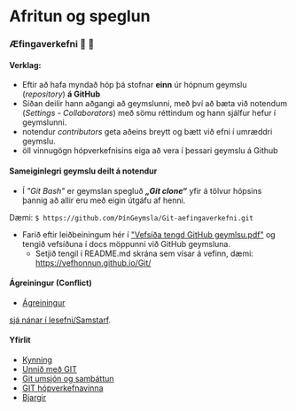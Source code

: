 # Afritun og speglun

### Æfingaverkefni :running: :running: 

#### Verklag:
* Eftir að hafa myndað hóp þá stofnar **einn** úr hópnum geymslu (_repository_) **á GitHub**
* Síðan deilir hann aðgangi að geymslunni, með því að bæta við notendum (_Settings - Collaborators_) með sömu réttindum og hann sjálfur hefur í geymslunni. 
* notendur _contributors_ geta aðeins breytt og bætt við efni í umræddri geymslu. 
* öll vinnugögn hópverkefnisins eiga að vera í þessari geymslu á Github

#### Sameiginlegri geymslu deilt á notendur

* Í _"Git Bash"_ er geymslan spegluð _**„Git clone“**_ yfir á tölvur hópsins þannig að allir eru með eigin útgáfu af henni. 

Dæmi: ```$ https://github.com/ÞínGeymsla/Git-aefingaverkefni.git``` 

*	Farið eftir leiðbeiningum hér í ["Vefsíða tengd GitHub geymlsu.pdf"](Lesefni/Vefsíða%20tengd%20GitHub%20geymslu.pdf) og tengið vefsíðuna í docs möppunni við GitHub geymsluna.
	* 	Setjið tengil í README.md skrána sem vísar á vefinn, dæmi:	https://vefhonnun.github.io/Git/

#### Ágreiningur (Conflict)
*	[Ágreiningur](Ágreiningur.md)

[sjá nánar í lesefni/Samstarf](Lesefni/Samstarf%20á%20GitHub.pdf).
#### Yfirlit
* [Kynning](README.md)
* [Unnið með GIT](Git.md)
* [Git umsjón og samþáttun](Umsjón.md)
* [GIT hópverkefnavinna](Hópverkefnavinna.md)
* [Bjargir](Bjargir.md)
